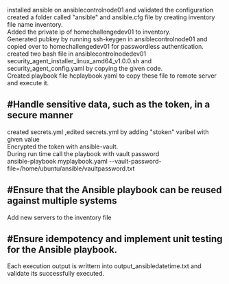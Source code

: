installed ansible on ansiblecontrolnode01 and validated the configuration  
created a folder called "ansible" and ansible.cfg file by creating inventory file name inventory.  
Added the private ip of homechallengedev01 to inventory.  
Generated pubkey by running ssh-keygen in ansiblecontrolnode01 and copied over to homechallengedev01 for passwordless authentication.  
created two bash file in ansiblecontrolnodedev01 security_agent_installer_linux_amd64_v1.0.0.sh and security_agent_config.yaml by copying the given code.  
Created playbook file hcplaybook.yaml to copy these file to remote server and execute it.  


#Handle sensitive data, such as the token, in a secure manner
-----------------------------------------------------------

created secrets.yml ,edited secrets.yml by adding "stoken" varibel with given value  
Encrypted the token with ansible-vault.  
During run time call the playbook with vault password  
ansible-playbook myplaybook.yaml --vault-password-file=/home/ubuntu/ansible/vaultpassword.txt  

#Ensure that the Ansible playbook can be reused against multiple systems
----------------------------------------------------------------------

Add new servers to the inventory file  


#Ensure idempotency and implement unit testing for the Ansible playbook.
-----------------------------------------------------------------------

Each execution output is writtern into output_ansibledatetime.txt and validate its successfully executed. 